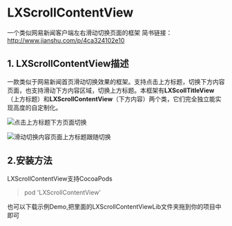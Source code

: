# LXScrollContentView

一个类似网易新闻客户端左右滑动切换页面的框架
简书链接：http://www.jianshu.com/p/4ca324102e10

## 1. LXScrollContentView描述

一款类似于网易新闻首页滑动切换效果的框架。支持点击上方标题，切换下方内容页面，也支持滑动下方内容区域，切换上方标题。本框架有**LXScollTitleView**（上方标题）和**LXScrollContentView**（下方内容）两个类，它们完全独立能实现高度的自定制化。

![点击上方标题下方页面切换](http://omwe26vh5.bkt.clouddn.com/17-3-27/10227840-file_1490591666298_106bb.gif)

![滑动切换内容页面上方标题跟随切换](http://omwe26vh5.bkt.clouddn.com/17-3-27/54506783-file_1490591708635_1168a.gif)

## 2.安装方法

LXScrollContentView支持CocoaPods

>pod 'LXScrollContentView'

也可以下载示例Demo,把里面的LXScrollContentViewLib文件夹拖到你的项目中即可
